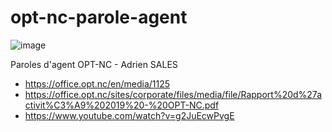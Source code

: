 # opt-nc-parole-agent

![image](https://github.com/user-attachments/assets/da6b4121-4a4e-4c64-90e3-fb5a84b310b2)


Paroles d'agent OPT-NC - Adrien SALES

- https://office.opt.nc/en/media/1125
- https://office.opt.nc/sites/corporate/files/media/file/Rapport%20d%27activit%C3%A9%202019%20-%20OPT-NC.pdf
- https://www.youtube.com/watch?v=g2JuEcwPvgE
